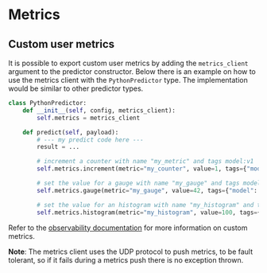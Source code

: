 # Metrics

## Custom user metrics

It is possible to export custom user metrics by adding the `metrics_client`
argument to the predictor constructor. Below there is an example on how to use the metrics client with
the `PythonPredictor` type. The implementation would be similar to other predictor types.

```python
class PythonPredictor:
    def __init__(self, config, metrics_client):
        self.metrics = metrics_client

    def predict(self, payload):
        # --- my predict code here ---
        result = ...

        # increment a counter with name "my_metric" and tags model:v1
        self.metrics.increment(metric="my_counter", value=1, tags={"model": "v1"})

        # set the value for a gauge with name "my_gauge" and tags model:v1
        self.metrics.gauge(metric="my_gauge", value=42, tags={"model": "v1"})

        # set the value for an histogram with name "my_histogram" and tags model:v1
        self.metrics.histogram(metric="my_histogram", value=100, tags={"model": "v1"})
```

Refer to the [observability documentation](../observability/metrics.md#custom-user-metrics) for more information on
custom metrics.

**Note**: The metrics client uses the UDP protocol to push metrics, to be fault tolerant, so if it fails during a
metrics push there is no exception thrown.

